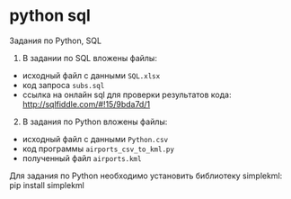# python sql
 Задания по Python, SQL
 
1. В задании по SQL вложены файлы:
* исходный файл с данными ``SQL.xlsx``
* код запроса ``subs.sql``
* ссылка на онлайн sql для проверки результатов кода: http://sqlfiddle.com/#!15/9bda7d/1
2. В задания по Python вложены файлы:
* исходный файл с данными ``Python.csv``
* код программы ``airports_csv_to_kml.py``
* полученный файл ``airports.kml``

Для задания по Python необходимо установить библиотеку simplekml: pip install simplekml
